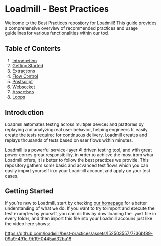 
# Loadmill - Best Practices

Welcome to the Best Practices repository for Loadmill! This guide provides a comprehensive overview of recommended practices and usage guidelines for various functionalities within our tool.

## Table of Contents

1. [Introduction](#introduction)
2. [Getting Started](#getting-started)
3. [Extractions](./Extractions/README.md)
4. [Flow Control](<./Flow Control/README.md>)
5. [Postscript](./Postscript/README.md)
6. [Websocket](./Websocket/README.md)
7. [Assertions](./Assertions/README.md)
8. [Loops](./Loops/README.md)

## Introduction

Loadmill automates testing across multiple devices and platforms by replaying and analyzing real user behavior, helping engineers to easily create the tests required for continuous delivery. Loadmill creates and replays thousands of tests based on user flows within minutes.

Loadmill is a powerful service-layer AI driven testing tool, and with great power comes great responsibility, in order to achieve the most from what Loadmill offers, it is better to follow the best practices we provide. This repository gathers some basic and advanced test flows which you can easily import yourself into your Loadmill account and apply on your test cases.

## Getting Started

If you're new to Loadmill, start by checking [our homepage](https://www.loadmill.com/) for a better understanding of what we do.
If you want to try to import and execute the test examples by yourself, you can do this by downloading the `.yaml` file in every folder, and then import this file into your Loadmill accound just like the video here shows:

https://github.com/loadmill/best-practices/assets/152503557/7836bf89-09a9-491e-9b19-0445ad32ba18


